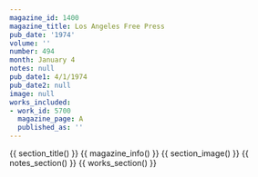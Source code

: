 ```yaml
---
magazine_id: 1400
magazine_title: Los Angeles Free Press
pub_date: '1974'
volume: ''
number: 494
month: January 4
notes: null
pub_date1: 4/1/1974
pub_date2: null
image: null
works_included:
- work_id: 5700
  magazine_page: A
  published_as: ''
---
```


{{ section_title() }}
{{ magazine_info() }}
{{ section_image() }}
{{ notes_section() }}
{{ works_section() }}

